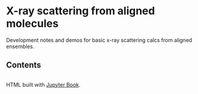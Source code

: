 # X-ray scattering from aligned molecules

Development notes and demos for basic x-ray scattering calcs from aligned ensembles.


## Contents

```{tableofcontents}
```


HTML built with [Jupyter Book](https://jupyterbook.org).
